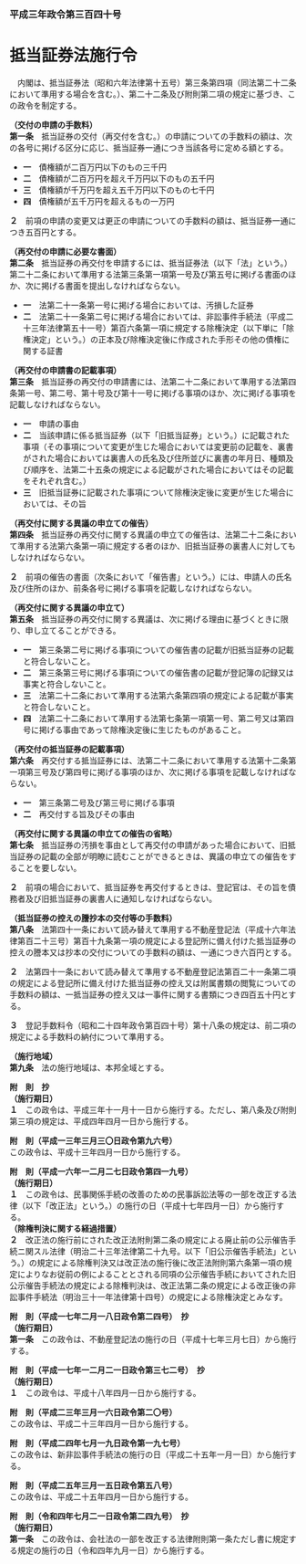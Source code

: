 ### 平成三年政令第三百四十号  
# 抵当証券法施行令  
　内閣は、抵当証券法（昭和六年法律第十五号）第三条第四項（同法第二十二条において準用する場合を含む。）、第二十二条及び附則第二項の規定に基づき、この政令を制定する。  
  
**（交付の申請の手数料）**  
**第一条**　抵当証券の交付（再交付を含む。）の申請についての手数料の額は、次の各号に掲げる区分に応じ、抵当証券一通につき当該各号に定める額とする。  
* **一**　債権額が二百万円以下のもの三千円  
* **二**　債権額が二百万円を超え千万円以下のもの五千円  
* **三**　債権額が千万円を超え五千万円以下のもの七千円  
* **四**　債権額が五千万円を超えるもの一万円  
  
**２**　前項の申請の変更又は更正の申請についての手数料の額は、抵当証券一通につき五百円とする。  
  
**（再交付の申請に必要な書面）**  
**第二条**　抵当証券の再交付を申請するには、抵当証券法（以下「法」という。）第二十二条において準用する法第三条第一項第一号及び第五号に掲げる書面のほか、次に掲げる書面を提出しなければならない。  
* **一**　法第二十一条第一号に掲げる場合においては、汚損した証券  
* **二**　法第二十一条第二号に掲げる場合においては、非訟事件手続法（平成二十三年法律第五十一号）第百六条第一項に規定する除権決定（以下単に「除権決定」という。）の正本及び除権決定後に作成された手形その他の債権に関する証書  
  
**（再交付の申請書の記載事項）**  
**第三条**　抵当証券の再交付の申請書には、法第二十二条において準用する法第四条第一号、第二号、第十号及び第十一号に掲げる事項のほか、次に掲げる事項を記載しなければならない。  
* **一**　申請の事由  
* **二**　当該申請に係る抵当証券（以下「旧抵当証券」という。）に記載された事項（その事項について変更が生じた場合においては変更前の記載を、裏書がされた場合においては裏書人の氏名及び住所並びに裏書の年月日、種類及び順序を、法第二十五条の規定による記載がされた場合においてはその記載をそれぞれ含む。）  
* **三**　旧抵当証券に記載された事項について除権決定後に変更が生じた場合においては、その旨  
  
**（再交付に関する異議の申立ての催告）**  
**第四条**　抵当証券の再交付に関する異議の申立ての催告は、法第二十二条において準用する法第六条第一項に規定する者のほか、旧抵当証券の裏書人に対してもしなければならない。  
  
**２**　前項の催告の書面（次条において「催告書」という。）には、申請人の氏名及び住所のほか、前条各号に掲げる事項を記載しなければならない。  
  
**（再交付に関する異議の申立て）**  
**第五条**　抵当証券の再交付に関する異議は、次に掲げる理由に基づくときに限り、申し立てることができる。  
* **一**　第三条第二号に掲げる事項についての催告書の記載が旧抵当証券の記載と符合しないこと。  
* **二**　第三条第三号に掲げる事項についての催告書の記載が登記簿の記録又は事実と符合しないこと。  
* **三**　法第二十二条において準用する法第六条第四項の規定による記載が事実と符合しないこと。  
* **四**　法第二十二条において準用する法第七条第一項第一号、第二号又は第四号に掲げる事由であって除権決定後に生じたものがあること。  
  
**（再交付の抵当証券の記載事項）**  
**第六条**　再交付する抵当証券には、法第二十二条において準用する法第十二条第一項第三号及び第四号に掲げる事項のほか、次に掲げる事項を記載しなければならない。  
* **一**　第三条第二号及び第三号に掲げる事項  
* **二**　再交付する旨及びその事由  
  
**（再交付に関する異議の申立ての催告の省略）**  
**第七条**　抵当証券の汚損を事由として再交付の申請があった場合において、旧抵当証券の記載の全部が明瞭に読むことができるときは、異議の申立ての催告をすることを要しない。  
  
**２**　前項の場合において、抵当証券を再交付するときは、登記官は、その旨を債務者及び旧抵当証券の裏書人に通知しなければならない。  
  
**（抵当証券の控えの謄抄本の交付等の手数料）**  
**第八条**　法第四十一条において読み替えて準用する不動産登記法（平成十六年法律第百二十三号）第百十九条第一項の規定による登記所に備え付けた抵当証券の控えの謄本又は抄本の交付についての手数料の額は、一通につき六百円とする。  
  
**２**　法第四十一条において読み替えて準用する不動産登記法第百二十一条第二項の規定による登記所に備え付けた抵当証券の控え又は附属書類の閲覧についての手数料の額は、一抵当証券の控え又は一事件に関する書類につき四百五十円とする。  
  
**３**　登記手数料令（昭和二十四年政令第百四十号）第十八条の規定は、前二項の規定による手数料の納付について準用する。  
  
**（施行地域）**  
**第九条**　法の施行地域は、本邦全域とする。  
  
**附　則　抄**  
**（施行期日）**  
**１**　この政令は、平成三年十一月十一日から施行する。ただし、第八条及び附則第三項の規定は、平成四年四月一日から施行する。  
  
**附　則（平成一三年三月三〇日政令第九六号）**  
この政令は、平成十三年四月一日から施行する。  
  
**附　則（平成一六年一二月二七日政令第四一九号）**  
**（施行期日）**  
**１**　この政令は、民事関係手続の改善のための民事訴訟法等の一部を改正する法律（以下「改正法」という。）の施行の日（平成十七年四月一日）から施行する。  
**（除権判決に関する経過措置）**  
**２**　改正法の施行前にされた改正法附則第二条の規定による廃止前の公示催告手続ニ関スル法律（明治二十三年法律第二十九号。以下「旧公示催告手続法」という。）の規定による除権判決又は改正法の施行後に改正法附則第六条第一項の規定によりなお従前の例によることとされる同項の公示催告手続においてされた旧公示催告手続法の規定による除権判決は、改正法第二条の規定による改正後の非訟事件手続法（明治三十一年法律第十四号）の規定による除権決定とみなす。  
  
**附　則（平成一七年二月一八日政令第二四号）　抄**  
**（施行期日）**  
**第一条**　この政令は、不動産登記法の施行の日（平成十七年三月七日）から施行する。  
  
**附　則（平成一七年一二月二一日政令第三七二号）　抄**  
**（施行期日）**  
**１**　この政令は、平成十八年四月一日から施行する。  
  
**附　則（平成二三年三月一六日政令第二〇号）**  
この政令は、平成二十三年四月一日から施行する。  
  
**附　則（平成二四年七月一九日政令第一九七号）**  
この政令は、新非訟事件手続法の施行の日（平成二十五年一月一日）から施行する。  
  
**附　則（平成二五年三月一五日政令第五八号）**  
この政令は、平成二十五年四月一日から施行する。  
  
**附　則（令和四年七月二一日政令第二四九号）　抄**  
**（施行期日）**  
**第一条**　この政令は、会社法の一部を改正する法律附則第一条ただし書に規定する規定の施行の日（令和四年九月一日）から施行する。  
  
